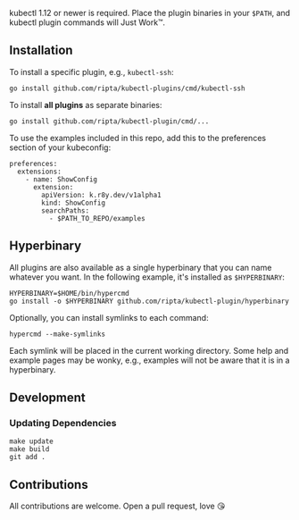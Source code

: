 
kubectl 1.12 or newer is required. Place the plugin binaries in your `$PATH`,
and kubectl plugin commands will Just Work™.


## Installation

To install a specific plugin, e.g., `kubectl-ssh`:

```
go install github.com/ripta/kubectl-plugins/cmd/kubectl-ssh
```

To install **all plugins** as separate binaries:

```
go install github.com/ripta/kubectl-plugin/cmd/...
```

To use the examples included in this repo, add this to the preferences section
of your kubeconfig:

```
preferences:
  extensions:
    - name: ShowConfig
      extension:
        apiVersion: k.r8y.dev/v1alpha1
        kind: ShowConfig
        searchPaths:
          - $PATH_TO_REPO/examples
```

## Hyperbinary

All plugins are also available as a single hyperbinary that you can name
whatever you want. In the following example, it's installed as `$HYPERBINARY`:

```
HYPERBINARY=$HOME/bin/hypercmd
go install -o $HYPERBINARY github.com/ripta/kubectl-plugin/hyperbinary
```

Optionally, you can install symlinks to each command:

```
hypercmd --make-symlinks
```

Each symlink will be placed in the current working directory. Some help and
example pages may be wonky, e.g., examples will not be aware that it is in a
hyperbinary.


## Development

### Updating Dependencies

```
make update
make build
git add .
```

## Contributions

All contributions are welcome. Open a pull request, love 😘
